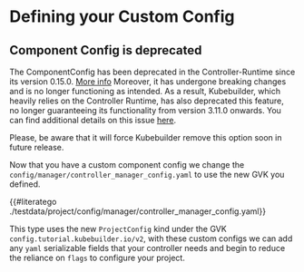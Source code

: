 # Defining your Custom Config

<aside class="note warning">
<h1>Component Config is deprecated</h1>

The ComponentConfig has been deprecated in the Controller-Runtime since its version 0.15.0.  [More info](https://github.com/kubernetes-sigs/controller-runtime/issues/895)
Moreover, it has undergone breaking changes and is no longer functioning as intended.
As a result, Kubebuilder, which heavily relies on the Controller Runtime, has also deprecated this feature,
no longer guaranteeing its functionality from version 3.11.0 onwards. You can find additional details on this issue [here](https://github.com/kubernetes-sigs/controller-runtime/issues/2370).

Please, be aware that it will force Kubebuilder remove this option soon in future release.

</aside>

Now that you have a custom component config we change the 
`config/manager/controller_manager_config.yaml` to use the new GVK you defined.

{{#literatego ./testdata/project/config/manager/controller_manager_config.yaml}}

This type uses the new `ProjectConfig` kind under the GVK
`config.tutorial.kubebuilder.io/v2`, with these custom configs we can add any
`yaml` serializable fields that your controller needs and begin to reduce the
reliance on `flags` to configure your project.